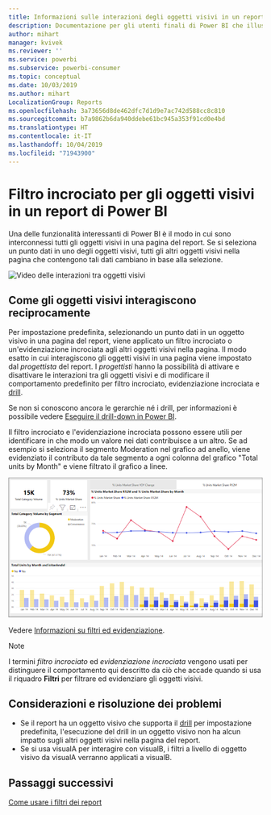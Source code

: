 ```yaml
---
title: Informazioni sulle interazioni degli oggetti visivi in un report
description: Documentazione per gli utenti finali di Power BI che illustra come interagiscono gli oggetti visivi in una pagina di un report.
author: mihart
manager: kvivek
ms.reviewer: ''
ms.service: powerbi
ms.subservice: powerbi-consumer
ms.topic: conceptual
ms.date: 10/03/2019
ms.author: mihart
LocalizationGroup: Reports
ms.openlocfilehash: 3a73656d8de462dfc7d1d9e7ac742d588cc8c810
ms.sourcegitcommit: b7a9862b6da940ddebe61bc945a353f91cd0e4bd
ms.translationtype: HT
ms.contentlocale: it-IT
ms.lasthandoff: 10/04/2019
ms.locfileid: "71943900"
---
```

# <a name="how-visuals-cross-filter-each-other-in-a-power-bi-report"></a>Filtro incrociato per gli oggetti visivi in un report di Power BI
Una delle funzionalità interessanti di Power BI è il modo in cui sono interconnessi tutti gli oggetti visivi in una pagina del report. Se si seleziona un punto dati in uno degli oggetti visivi, tutti gli altri oggetti visivi nella pagina che contengono tali dati cambiano in base alla selezione. 

![Video delle interazioni tra oggetti visivi](media/end-user-interactions/interactions.gif)

## <a name="how-visuals-interact-with-each-other"></a>Come gli oggetti visivi interagiscono reciprocamente

Per impostazione predefinita, selezionando un punto dati in un oggetto visivo in una pagina del report, viene applicato un filtro incrociato o un'evidenziazione incrociata agli altri oggetti visivi nella pagina. Il modo esatto in cui interagiscono gli oggetti visivi in una pagina viene impostato dal *progettista* del report. I *progettisti* hanno la possibilità di attivare e disattivare le interazioni tra gli oggetti visivi e di modificare il comportamento predefinito per filtro incrociato, evidenziazione incrociata e [drill](end-user-drill.md). 

Se non si conoscono ancora le gerarchie né i drill, per informazioni è possibile vedere [Eseguire il drill-down in Power BI](end-user-drill.md). 

Il filtro incrociato e l'evidenziazione incrociata possono essere utili per identificare in che modo un valore nei dati contribuisce a un altro. Se ad esempio si seleziona il segmento Moderation nel grafico ad anello, viene evidenziato il contributo da tale segmento a ogni colonna del grafico "Total units by Month" e viene filtrato il grafico a linee.

![Immagine delle interazioni tra oggetti visivi](media/end-user-interactions/power-bi-interactions.png)

Vedere [Informazioni su filtri ed evidenziazione](end-user-report-filter.md). 


  
> [!NOTE]
> I termini *filtro incrociato* ed *evidenziazione incrociata* vengono usati per distinguere il comportamento qui descritto da ciò che accade quando si usa il riquadro **Filtri** per filtrare ed evidenziare gli oggetti visivi.  

## <a name="considerations-and-troubleshooting"></a>Considerazioni e risoluzione dei problemi
- Se il report ha un oggetto visivo che supporta il [drill](end-user-drill.md) per impostazione predefinita, l'esecuzione del drill in un oggetto visivo non ha alcun impatto sugli altri oggetti visivi nella pagina del report.     
- Se si usa visualA per interagire con visualB, i filtri a livello di oggetto visivo da visualA verranno applicati a visualB.

## <a name="next-steps"></a>Passaggi successivi
[Come usare i filtri dei report](../power-bi-how-to-report-filter.md)
